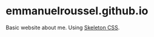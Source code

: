 # emmanuelroussel.github.io

Basic website about me. Using [Skeleton CSS](http://getskeleton.com/).
